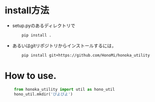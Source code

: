 # install方法
* setup.pyのあるディレクトリで
    ```sh
        pip install .
    ```
* あるいはgitリポジトリからインストールするには，
    ```sh
        pip install git+https://github.com/HonoMi/honoka_utility
    ```



# How to use.
```python
    from honoka_utility import util as hono_util
    hono_util.mkdir('ぴよぴよ')
```
